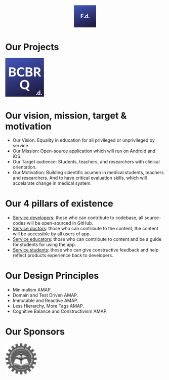 
## <p align="center"><img alt="flutter doctor logo" src="logos/FdCBlue.png" width="70"></p>

##
# Our Projects
 [<img alt="FlutterDoctor.com" src="logos/BCBRCBlue.png" width="122">](BCBR/BCBR_Q_Bank.md)

  
# Our vision, mission, target & motivation 
* Our Vision: Equality in education for all privileged or unprivileged by service.
* Our Mission: Open-source application which will run on Android and iOS. 
* Our Target audience: Students, teachers, and researchers with clinical orientation. 
* Our Motivation: Building scientific acumen in medical students, teachers and researchers. And to have critical evaluation skills, which will accelarate change in medical system. 

# Our 4 pillars of existence
* [Service developers](): those who can contribute to codebase, all source-codes will be open-sourced in GitHub.  
* [Service doctors](): those who can contribute to the content, the content will be accessible by all users of app. 
* [Service educators](): those who can contribute to content and be a guide for students for using the app. 
* [Service students](): those who can give constructive feedback and help reflect products experience back to developers.

# Our Design Principles 
* Minimalism AMAP.
* Domain and Test Driven AMAP.
* Immutable and Reactive AMAP.
* Less Hierarchy, More Tags AMAP.
* Cognitive Balance and Constructivism AMAP.


# Our Sponsors
<img alt="flutter doctor logo" src="logos/SponSIMATS.png" width="100">
